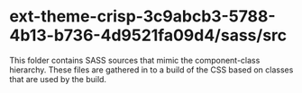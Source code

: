# ext-theme-crisp-3c9abcb3-5788-4b13-b736-4d9521fa09d4/sass/src

This folder contains SASS sources that mimic the component-class hierarchy. These files
are gathered in to a build of the CSS based on classes that are used by the build.
